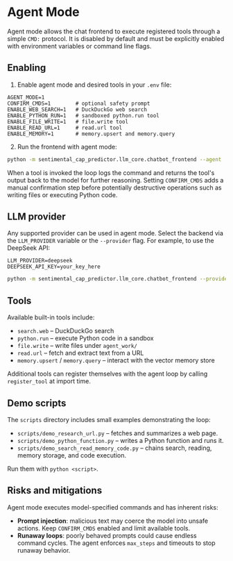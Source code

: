 # Agent Mode

Agent mode allows the chat frontend to execute registered tools through a simple
`CMD:` protocol.  It is disabled by default and must be explicitly enabled with
environment variables or command line flags.

## Enabling

1. Enable agent mode and desired tools in your `.env` file:

```env
AGENT_MODE=1
CONFIRM_CMDS=1        # optional safety prompt
ENABLE_WEB_SEARCH=1   # DuckDuckGo web search
ENABLE_PYTHON_RUN=1   # sandboxed python.run tool
ENABLE_FILE_WRITE=1   # file.write tool
ENABLE_READ_URL=1     # read.url tool
ENABLE_MEMORY=1       # memory.upsert and memory.query
```

2. Run the frontend with agent mode:

```bash
python -m sentimental_cap_predictor.llm_core.chatbot_frontend --agent
```

When a tool is invoked the loop logs the command and returns the tool's output
back to the model for further reasoning.  Setting `CONFIRM_CMDS` adds a manual
confirmation step before potentially destructive operations such as writing
files or executing Python code.

## LLM provider

Any supported provider can be used in agent mode.  Select the backend via the
`LLM_PROVIDER` variable or the `--provider` flag.  For example, to use the
DeepSeek API:

```env
LLM_PROVIDER=deepseek
DEEPSEEK_API_KEY=your_key_here
```

```bash
python -m sentimental_cap_predictor.llm_core.chatbot_frontend --provider deepseek --agent
```

## Tools

Available built-in tools include:

- `search.web` – DuckDuckGo search
- `python.run` – execute Python code in a sandbox
- `file.write` – write files under `agent_work/`
- `read.url` – fetch and extract text from a URL
- `memory.upsert` / `memory.query` – interact with the vector memory store

Additional tools can register themselves with the agent loop by calling
`register_tool` at import time.

## Demo scripts

The `scripts` directory includes small examples demonstrating the loop:

- `scripts/demo_research_url.py` – fetches and summarizes a web page.
- `scripts/demo_python_function.py` – writes a Python function and runs it.
- `scripts/demo_search_read_memory_code.py` – chains search, reading, memory storage, and code execution.

Run them with `python <script>`.

## Risks and mitigations

Agent mode executes model-specified commands and has inherent risks:

- **Prompt injection**: malicious text may coerce the model into unsafe actions. Keep `CONFIRM_CMDS` enabled and limit available tools.
- **Runaway loops**: poorly behaved prompts could cause endless command cycles. The agent enforces `max_steps` and timeouts to stop runaway behavior.
